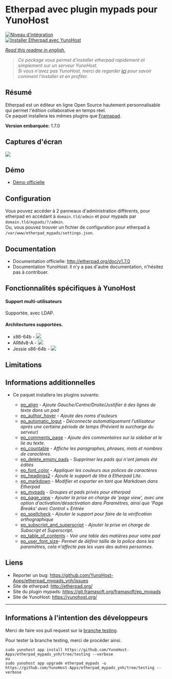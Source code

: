 # Etherpad avec plugin mypads pour YunoHost

[![Niveau d'intégration](https://dash.yunohost.org/integration/etherpad_mypads.svg)](https://ci-apps.yunohost.org/jenkins/job/etherpad_mypads%20%28Official%29/lastBuild/consoleFull)  
[![Installer Etherpad avec YunoHost](https://install-app.yunohost.org/install-with-yunohost.png)](https://install-app.yunohost.org/?app=etherpad_mypads)

*[Read this readme in english.](./README.md)*

> *Ce package vous permet d'installer etherpad rapidement et simplement sur un serveur YunoHost.  
Si vous n'avez pas YunoHost, merci de regarder [ici](https://yunohost.org/#/install_fr) pour savoir comment l'installer et en profiter.*

## Résumé
Etherpad est un éditeur en ligne Open Source hautement personnalisable qui permet l'édition collaborative en temps réel.  
Ce paquet installera les mêmes plugins que [Framapad](https://framapad.org/).

**Version embarquée:** 1.7.0

## Captures d'écran

![](http://etherpad.org/img/screenshot.png)

## Démo

* [Démo officielle](https://oasis.sandstorm.io/appdemo/h37dm17aa89yrd8zuqpdn36p6zntumtv08fjpu8a8zrte7q1cn60)

## Configuration

Vous pouvez accéder à 2 panneaux d'administration différents, pour etherpad en accédant à `domain.tld/admin` et pour mypads par `domain.tld/mypads/?/admin`.  
Ou, vous pouvez trouver un fichier de configuration pour etherpad à `/var/www/etherpad_mypads/settings.json`.

## Documentation

 * Documentation officielle: http://etherpad.org/doc/v1.7.0
 * Documentation YunoHost: Il n'y a pas d'autre documentation, n'hésitez pas à contribuer.

## Fonctionnalités spécifiques à YunoHost

#### Support multi-utilisateurs

Supportée, avec LDAP.

#### Architectures supportées.

* x86-64b - [![](https://ci-apps.yunohost.org/ci/logs/etherpad_mypads%20%28Official%29.svg)](https://ci-apps.yunohost.org/ci/apps/etherpad_mypads/)
* ARMv8-A - [![](https://ci-apps-arm.yunohost.org/ci/logs/etherpad_mypads%20%28Official%29.svg)](https://ci-apps-arm.yunohost.org/ci/apps/etherpad_mypads/)
* Jessie x86-64b - [![](https://ci-stretch.nohost.me/ci/logs/etherpad_mypads%20%28Official%29.svg)](https://ci-stretch.nohost.me/ci/apps/etherpad_mypads/)

## Limitations

## Informations additionnelles

* Ce paquet installera les plugins suivants:

  * [ep_align](https://www.npmjs.com/package/ep_align) - *Ajoute Gauche/Centre/Droite/Justifier à des lignes de texte dans un pad*
  * [ep_author_hover](https://www.npmjs.com/package/ep_author_hover) - *Ajoute des noms d'auteurs*
  * [ep_automatic_logut](https://www.npmjs.com/package/ep_automatic_logut) - *Déconnecte automatiquement l'utilisateur après une certaine période de temps (Prévient la surcharge du serveur)*
  * [ep_comments_page](https://www.npmjs.com/package/ep_comments_page) - *Ajoute des commentaires sur la sidebar et le lie au texte.*
  * [ep_countable](https://www.npmjs.com/package/ep_countable) - *Affiche les paragraphes, phrases, mots et nombres de caractères.*
  * [ep_delete_empty_pads](https://www.npmjs.com/package/ep_delete_empty_pads) - *Supprimer les pads qui n'ont jamais été édités*
  * [ep_font_color](https://www.npmjs.com/package/ep_font_color) - *Appliquer les couleurs aux polices de caractères*
  * [ep_headings2](https://www.npmjs.com/package/ep_headings2) - *Ajoute le support de titre à Etherpad Lite.*
  * [ep_markdown](https://www.npmjs.com/package/ep_markdown) - *Modifier et exporter en tant que Markdown dans Etherpad*
  * [ep_mypads](https://www.npmjs.com/package/ep_mypads) - *Groupes et pads privés pour etherpad*
  * [ep_page_view](https://www.npmjs.com/package/ep_page_view) - *Ajouter la prise en charge de 'page view', avec une option d'activation/désactivation dans Paramètres, ainsi que 'Page Breaks' avec Control + Entrée*
  * [ep_spellcheck](https://www.npmjs.com/package/ep_spellcheck) - *Ajouter le support pour faire de la vérification orthographique*
  * [ep_subscript_and_superscript](https://www.npmjs.com/package/ep_subscript_and_superscript) - *Ajouter la prise en charge de Subscript et Superscript*.
  * [ep_table_of_contents](https://www.npmjs.com/package/ep_table_of_contents) - *Voir une table des matières pour votre pad*
  * [ep_user_font_size](https://www.npmjs.com/package/ep_user_font_size)- *Permet de définir taille de la police dans les paramètres, cela n'affecte pas les vues des autres personnes*.

## Liens

 * Reporter un bug: https://github.com/YunoHost-Apps/etherpad_mypads_ynh/issues
 * Site de etherpad: http://etherpad.org/
 * Site du plugin mypads: https://git.framasoft.org/framasoft/ep_mypads
 * Site de YunoHost: https://yunohost.org/

---

Informations à l'intention des développeurs
----------------

Merci de faire vos pull request sur la [branche testing](https://github.com/YunoHost-Apps/etherpad_mypads_ynh/tree/testing).

Pour tester la branche testing, merci de procéder ainsi.
```
sudo yunohost app install https://github.com/YunoHost-Apps/etherpad_mypads_ynh/tree/testing --verbose
ou
sudo yunohost app upgrade etherpad_mypads -u https://github.com/YunoHost-Apps/etherpad_mypads_ynh/tree/testing --verbose
```

